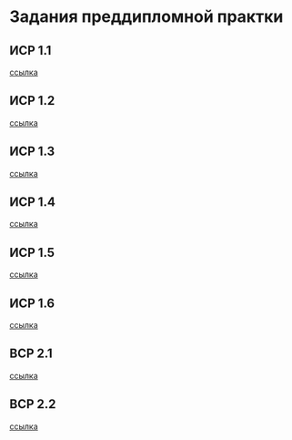 # Задания преддипломной практки 

## ИСР 1.1
[ссылка](https://docs.google.com/document/d/1rSRAM_UtkHSwPCWNAgnxm94TmgbnWkifuV28Ogc15I4/edit?usp=sharing)

## ИСР 1.2
[ссылка]()

## ИСР 1.3
[ссылка](https://docs.google.com/document/d/17y5wJKDPdvL9A6hrUpJGpgrRv32FxnVLvWsB3_ifyVY/edit?usp=sharing)

## ИСР 1.4
[ссылка](https://docs.google.com/document/d/1WJ3XPCPjKEsWSffAxWs8wA7u5U--0xhzGxwSymBUAoU/edit?usp=sharing)

## ИСР 1.5
[ссылка]()

## ИСР 1.6
[ссылка]()

## ВСР 2.1
[ссылка]()

## ВСР 2.2
[ссылка]()
